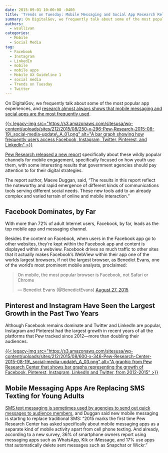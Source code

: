 ```yaml
---
date: 2015-09-01 10:00:08 -0400
title: 'Trends on Tuesday: Mobile Messaging and Social App Research Released'
summary: On DigitalGov, we frequently talk about some of the most popular app experiences, and research almost always shows that mobile messaging and social apps are the most frequently used. Pew Research released a new report specifically about
authors:
  - wsullivan
categories:
  - Mobile
  - Social Media
tag:
  - Facebook
  - Instagram
  - LinkedIn
  - mobile
  - mobile apps
  - Mobile UX Guideline 1
  - social media
  - Trends on Tuesday
  - Twitter
---
```


On DigitalGov, we frequently talk about some of the most popular app experiences, and [research almost always shows that mobile messaging and social apps are the most frequently used](https://www.WHATEVER/2015/08/18/trends-on-tuesday-the-rise-in-mobile-addicts/).
  
[{{< legacy-img src="https://s3.amazonaws.com/sitesusa/wp-content/uploads/sites/212/2015/08/250-x-296-Pew-Research-2015-08-19\_social-media-update\_A_01.png" alt="A bar graph showing how frequently users access Facebook, Instagram, Twitter, Pinterest, and LinkedIn" >}}](https://s3.amazonaws.com/sitesusa/wp-content/uploads/sites/212/2015/08/250-x-296-Pew-Research-2015-08-19_social-media-update_A_01.png)

[Pew Research released a new report](http://www.pewinternet.org/2015/08/19/mobile-messaging-and-social-media-2015/) specifically about these wildly popular channels for mobile engagement, specifically focused on how youth use them, with some interesting results that government agencies should pay attention to for their digital strategies.

The report author, Maeve Duggan, said, &#8220;The results in this report reflect the noteworthy and rapid emergence of different kinds of communications tools serving different social needs. These new tools add to an already complex and varied terrain of online and mobile interaction.&#8221;

## Facebook Dominates, by Far

With more than 72% of adult Internet users, Facebook, by far, leads as the top mobile app and messaging channel.

Besides the content on Facebook, when users in the Facebook app go to other websites, they’re kept within the Facebook app and content is displayed within a webview. Facebook drives so much traffic to other sites that it actually makes Facebook’s WebView within their app one of the worlds largest browsers, if not the largest browser, as Benedict Evans, one of the world’s most prominent mobile analysts, proclaimed:

<blockquote class="twitter-tweet" width="500">
  <p lang="en" dir="ltr">
    On mobile, the most popular browser is Facebook, not Safari or Chrome
  </p>
  
  <p>
    &mdash; Benedict Evans (@BenedictEvans) <a href="https://twitter.com/BenedictEvans/status/637046046984568832">August 27, 2015</a>
  </p>
</blockquote>



## Pinterest and Instagram Have Seen the Largest Growth in the Past Two Years

Although Facebook remains dominate and Twitter and LinkedIn are popular, Instagram and Pinterest had the largest growth in recent years of all the platforms that Pew tracked since 2012—more than doubling their audiences.
  
[{{< legacy-img src="https://s3.amazonaws.com/sitesusa/wp-content/uploads/sites/212/2015/08/600-x-346-Pew-Research-Center-2015-08-19\_social-media-update\_A_03.png" alt="A graphic from Pew Research Center that shows bar graphs representing the growth of Facebook, Pinterest, Instagram, LinkedIn and Twitter, from 2012-2015" >}}](https://s3.amazonaws.com/sitesusa/wp-content/uploads/sites/212/2015/08/600-x-346-Pew-Research-Center-2015-08-19_social-media-update_A_03.png)

## Mobile Messaging Apps Are Replacing SMS Texting for Young Adults

[SMS text messaging is sometimes used by agencies to send out quick messages to audience members](https://www.WHATEVER/2015/04/16/nci-reaching-the-public-via-sms-to-change-behaviors/), and Duggan said new mobile messaging is starting to replace traditional SMS: “2015 marks the first time Pew Research Center has asked specifically about mobile messaging apps as a separate kind of mobile activity apart from cell phone texting. And already, according to a new survey, 36% of smartphone owners report using messaging apps such as WhatsApp, Kik or iMessage, and 17% use apps that automatically delete sent messages such as Snapchat or Wickr.”